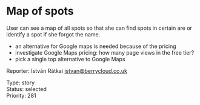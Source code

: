 # Map of spots

User can see a map of all spots so that she can find spots in certain are or identify a spot if she forgot the name.

- an alternative for Google maps is needed because of the pricing
- investigate Google Maps pricing: how many page views in the free tier?
- pick a single top alternative to Google Maps

Reporter: István Rátkai <istvan@berrycloud.co.uk>  

Type: story  
Status: selected  
Priority: 281
